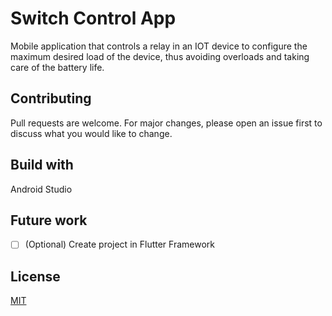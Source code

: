 # Switch Control App
Mobile application that controls a relay in an IOT device to configure the maximum desired load of the device, thus avoiding overloads and taking care of the battery life.

## Contributing
Pull requests are welcome. For major changes, please open an issue first to discuss what you would like to change.

## Build with
Android Studio

## Future work
- [ ] \(Optional) Create project in Flutter Framework

## License
[MIT](https://choosealicense.com/licenses/mit/)
